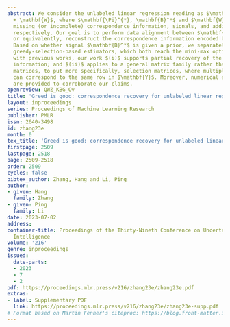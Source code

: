 ```yaml
---
abstract: We consider the unlabeled linear regression reading as $\mathbf{Y} = \mathbf{\Pi}^{*}\mathbf{X}\mathbf{B}^*
  + \mathbf{W}$, where $\mathbf{\Pi}^{*}, \mathbf{B}^*$ and $\mathbf{W}$ represents
  missing (or incomplete) correspondence information, signals, and additive noise,
  respectively. Our goal is to perform data alignment between $\mathbf{Y}$ and $\mathbf{X}$,
  or equivalently, reconstruct the correspondence information encoded by $\mathbf{\Pi}^*$.
  Based on whether signal $\mathbf{B}^*$ is given a prior, we separately propose two
  greedy-selection-based estimators, which both reach the mini-max optimality. Compared
  with previous works, our work $(i)$ supports partial recovery of the correspondence
  information; and $(ii)$ applies to a general matrix family rather than the permutation
  matrices, to put more specifically, selection matrices, where multiple rows of $\mathbf{X}$
  can correspond to the same row in $\mathbf{Y}$. Moreover, numerical experiments
  are provided to corroborate our claims.
openreview: QWZ_KBG_Ov
title: 'Greed is good: correspondence recovery for unlabeled linear regression'
layout: inproceedings
series: Proceedings of Machine Learning Research
publisher: PMLR
issn: 2640-3498
id: zhang23e
month: 0
tex_title: 'Greed is good: correspondence recovery for unlabeled linear regression'
firstpage: 2509
lastpage: 2518
page: 2509-2518
order: 2509
cycles: false
bibtex_author: Zhang, Hang and Li, Ping
author:
- given: Hang
  family: Zhang
- given: Ping
  family: Li
date: 2023-07-02
address:
container-title: Proceedings of the Thirty-Nineth Conference on Uncertainty in Artificial
  Intelligence
volume: '216'
genre: inproceedings
issued:
  date-parts:
  - 2023
  - 7
  - 2
pdf: https://proceedings.mlr.press/v216/zhang23e/zhang23e.pdf
extras:
- label: Supplementary PDF
  link: https://proceedings.mlr.press/v216/zhang23e/zhang23e-supp.pdf
# Format based on Martin Fenner's citeproc: https://blog.front-matter.io/posts/citeproc-yaml-for-bibliographies/
---
```

